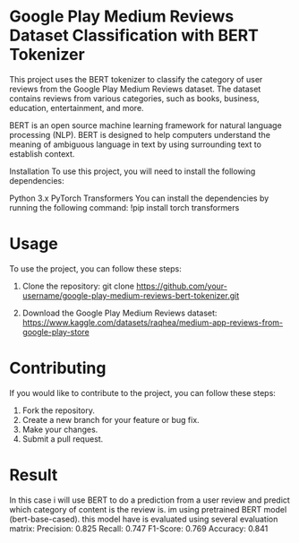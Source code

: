 # Google Play Medium Reviews Dataset Classification with BERT Tokenizer
This project uses the BERT tokenizer to classify the category of user reviews from the Google Play Medium Reviews dataset. The dataset contains reviews from various categories, such as books, business, education, entertainment, and more.

BERT is an open source machine learning framework for natural language processing (NLP). BERT is designed to help computers understand the meaning of ambiguous language in text by using surrounding text to establish context.

Installation
To use this project, you will need to install the following dependencies:

Python 3.x
PyTorch
Transformers
You can install the dependencies by running the following command:
!pip install torch transformers

# Usage
To use the project, you can follow these steps:

1.  Clone the repository:
    git clone https://github.com/your-username/google-play-medium-reviews-bert-tokenizer.git

2.  Download the Google Play Medium Reviews dataset:
    https://www.kaggle.com/datasets/raqhea/medium-app-reviews-from-google-play-store

# Contributing
If you would like to contribute to the project, you can follow these steps:
1.  Fork the repository.
2.  Create a new branch for your feature or bug fix.
3.  Make your changes.
4.  Submit a pull request.

# Result
In this case i will use BERT to do a prediction from a user review and predict which category of content is the review is. im using pretrained BERT model (bert-base-cased). this model have is evaluated using several evaluation matrix:
Precision:  0.825
Recall:  0.747
F1-Score:  0.769
Accuracy:  0.841

